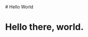 <!DOCTYPE html>
<html>
    <head>
        # Hello World
        <title>Example</title>
    </head>
    <body>
      <h1>Hello there, world.</h1>
    </body>
</html>
